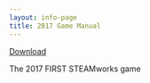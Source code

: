```yaml
---
layout: info-page
title: 2017 Game Manual
---
```


<a href="2017.pdf">Download</a>

The 2017 FIRST STEAMworks game 
